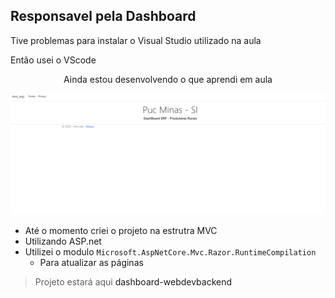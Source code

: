## Responsavel pela Dashboard
Tive problemas para instalar o Visual Studio utilizado na aula
<p>Então usei o VScode</p>

<p align="center">Ainda estou desenvolvendo o que aprendi em aula</p>


<p align="center">
<img src="/docs/img/Diego/home-dashboard.png">
</p>

- Até o momento criei o projeto na estrutra MVC
- Utilizando ASP.net
- Utilizei o modulo `Microsoft.AspNetCore.Mvc.Razor.RuntimeCompilation`
    - Para atualizar as páginas

> Projeto estará aqui 
<a hrer="https://github.com/nonatodiego/Desenvolvimento-Web-Backend">dashboard-webdevbackend</a>


